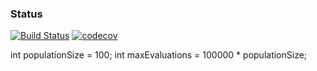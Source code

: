 
### Status
[![Build Status](https://travis-ci.org/thiagodnf/r-nsga-ii.svg?branch=master)](https://travis-ci.org/thiagodnf/r-nsga-ii)
[![codecov](https://codecov.io/gh/thiagodnf/r-nsga-ii/branch/master/graph/badge.svg)](https://codecov.io/gh/thiagodnf/r-nsga-ii)


int populationSize = 100;
		int maxEvaluations = 100000 * populationSize;
